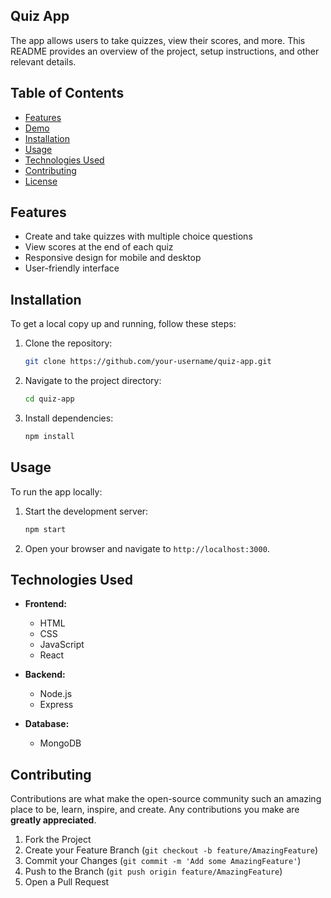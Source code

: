 ## Quiz App

The app allows users to take quizzes, view their scores, and more. This README provides an overview of the project, setup instructions, and other relevant details.

## Table of Contents
- [Features](#features)
- [Demo](#demo)
- [Installation](#installation)
- [Usage](#usage)
- [Technologies Used](#technologies-used)
- [Contributing](#contributing)
- [License](#license)

## Features
- Create and take quizzes with multiple choice questions
- View scores at the end of each quiz
- Responsive design for mobile and desktop
- User-friendly interface

## Installation
To get a local copy up and running, follow these steps:

1. Clone the repository:
   ```sh
   git clone https://github.com/your-username/quiz-app.git
   ```

2. Navigate to the project directory:
   ```sh
   cd quiz-app
   ```

3. Install dependencies:
   ```sh
   npm install
   ```

## Usage
To run the app locally:

1. Start the development server:
   ```sh
   npm start
   ```

2. Open your browser and navigate to `http://localhost:3000`.

## Technologies Used
- **Frontend:**
  - HTML
  - CSS
  - JavaScript
  - React

- **Backend:**
  - Node.js
  - Express

- **Database:**
  - MongoDB

## Contributing
Contributions are what make the open-source community such an amazing place to be, learn, inspire, and create. Any contributions you make are **greatly appreciated**.

1. Fork the Project
2. Create your Feature Branch (`git checkout -b feature/AmazingFeature`)
3. Commit your Changes (`git commit -m 'Add some AmazingFeature'`)
4. Push to the Branch (`git push origin feature/AmazingFeature`)
5. Open a Pull Request
